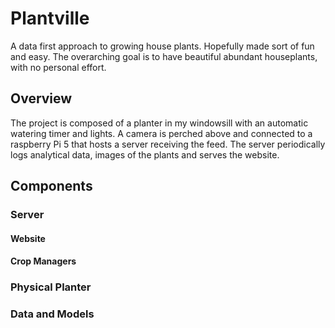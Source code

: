 # Plantville
A data first approach to growing house plants. Hopefully made sort of fun and easy.  The overarching goal is to have beautiful abundant houseplants, with no personal effort.

## Overview
The project is composed of a planter in my windowsill with an automatic watering timer and lights.  A camera is perched above and connected to a raspberry Pi 5 that hosts a server receiving the feed.  The server periodically logs analytical data, images of the plants and serves the website.

## Components
### Server 
#### Website
#### Crop Managers
### Physical Planter
### Data and Models
